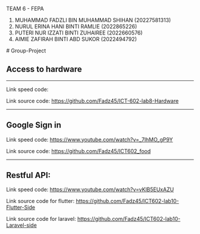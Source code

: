 TEAM 6 - FEPA
1. MUHAMMAD FADZLI BIN MUHAMMAD SHIHAN (20227581313)
2. NURUL ERINA HANI BINTI RAMLIE (2022865226)
3. PUTERI NUR IZZATI BINTI ZUHAIREE (2022660576)
4. AIMIE ZAFIRAH BINTI ABD SUKOR (2022494792)


﻿# Group-Project
## Access to hardware
************************
Link speed code: 

Link source code: https://github.com/Fadz45/ICT-602-lab8-Hardware
************************

## Google Sign in
Link speed code: https://www.youtube.com/watch?v=_7lhMO_gP9Y

Link source code: https://github.com/Fadz45/ICT602_food
************************

## Restful API:
Link speed code: https://www.youtube.com/watch?v=vKlB5EUxAZU

Link source code for flutter: https://github.com/Fadz45/ICT602-lab10-Flutter-Side

Link source code for laravel: https://github.com/Fadz45/ICT602-lab10-Laravel-side
